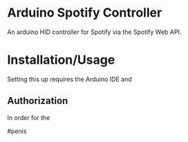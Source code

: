 # Arduino Spotify Controller
An arduino HID controller for Spotify via the Spotify Web API.

# Installation/Usage
Setting this up requires the Arduino IDE and 
  ## Authorization
In order for the 

#penis
